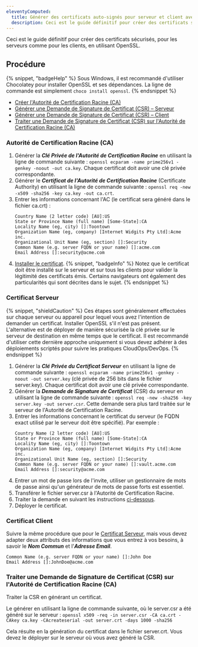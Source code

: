 ```yaml
---
eleventyComputed:
  title: Générer des certificats auto-signés pour serveur et client avec OpenSSL
  description: Ceci est le guide définitif pour créer des certificats sécurisés, pour les serveurs comme pour les clients, en utilisant OpenSSL.
---
```

Ceci est le guide définitif pour créer des certificats sécurisés, pour les serveurs comme pour les clients, en utilisant OpenSSL.

## Procédure
{% snippet, "badgeHelp" %}
Sous Windows, il est recommandé d'utiliser Chocolatey pour installer OpenSSL et ses dépendances. La ligne de commande est simplement `choco install openssl`.
{% endsnippet %}

* [Créer l'Autorité de Certification Racine (CA)](#root-certification-authority-ca)
* [Générer une Demande de Signature de Certificat (CSR) – Serveur](#server-certificate)
* [Générer une Demande de Signature de Certificat (CSR) – Client](#client-certificate)
* [Traiter une Demande de Signature de Certificat (CSR) sur l'Autorité de Certification Racine (CA)](#process-a-certificate-signing-request-csr-on-the-root-certificate-authority-ca)

### Autorité de Certification Racine (CA)
1. Générer la ***Clé Privée de l'Autorité de Certification Racine*** en utilisant la ligne de commande suivante : `openssl ecparam -name prime256v1 -genkey -noout -out ca.key`. Chaque certificat doit avoir une clé privée correspondante.
1. Générer le ***Certificat de l'Autorité de Certification Racine*** (Certificate Authority) en utilisant la ligne de commande suivante : `openssl req -new -x509 -sha256 -key ca.key -out ca.crt`.
1. Entrer les informations concernant l'AC (le certificat sera généré dans le fichier ca.crt) :
   ```
   Country Name (2 letter code) [AU]:US
   State or Province Name (full name) [Some-State]:CA
   Locality Name (eg, city) []:Toontown
   Organization Name (eg, company) [Internet Widgits Pty Ltd]:Acme inc.
   Organizational Unit Name (eg, section) []:Security
   Common Name (e.g. server FQDN or your name) []:acme.com
   Email Address []:security@acme.com
   ```
1. [Installer le certificat](/dgw/kb/general-knowledge/install-root-certificates/).
{% snippet, "badgeInfo" %}
Notez que le certificat doit être installé sur le serveur et sur tous les clients pour valider la légitimité des certificats émis. Certains navigateurs ont également des particularités qui sont décrites dans le sujet.
{% endsnippet %}

### Certificat Serveur
{% snippet, "shieldCaution" %}
Ces étapes sont généralement effectuées sur chaque serveur ou appareil pour lequel vous avez l'intention de demander un certificat. Installer OpenSSL s'il n'est pas présent. L'alternative est de déployer de manière sécurisée la clé privée sur le serveur de destination en même temps que le certificat. Il est recommandé d'utiliser cette dernière approche uniquement si vous devez adhérer à des déploiements scriptés pour suivre les pratiques CloudOps/DevOps.
{% endsnippet %}

1. Générer la ***Clé Privée du Certificat Serveur*** en utilisant la ligne de commande suivante : `openssl ecparam -name prime256v1 -genkey -noout -out server.key` (clé privée de 256 bits dans le fichier server.key). Chaque certificat doit avoir une clé privée correspondante.
1. Générer la ***Demande de Signature de Certificat*** (CSR) du serveur en utilisant la ligne de commande suivante : `openssl req -new -sha256 -key server.key -out server.csr`. Cette demande sera plus tard traitée sur le serveur de l'Autorité de Certification Racine.
1. Entrer les informations concernant le certificat du serveur (le FQDN exact utilisé par le serveur doit être spécifié). Par exemple :
   ```
   Country Name (2 letter code) [AU]:US
   State or Province Name (full name) [Some-State]:CA
   Locality Name (eg, city) []:Toontown
   Organization Name (eg, company) [Internet Widgits Pty Ltd]:Acme inc.
   Organizational Unit Name (eg, section) []:Security
   Common Name (e.g. server FQDN or your name) []:vault.acme.com
   Email Address []:security@acme.com
   ```
1. Entrer un mot de passe lors de l'invite, utiliser un gestionnaire de mots de passe ainsi qu'un générateur de mots de passe forts est essentiel.
1. Transférer le fichier server.csr à l'Autorité de Certification Racine.
1. Traiter la demande en suivant les instructions [ci-dessous](#process-a-certificate-signing-request-csr-on-the-root-certificate-authority-ca).
1. Déployer le certificat.

### Certificat Client
Suivre la même procédure que pour le [Certificat Serveur](#server-certificate), mais vous devez adapter deux attributs des informations que vous entrez à vos besoins, à savoir le ***Nom Commun*** et l'***Adresse Email***.
```
Common Name (e.g. server FQDN or your name) []:John Doe
Email Address []:JohnDoe@acme.com
```

### Traiter une Demande de Signature de Certificat (CSR) sur l'Autorité de Certification Racine (CA)
Traiter la CSR en générant un certificat.

Le générer en utilisant la ligne de commande suivante, où le server.csr a été généré sur le serveur :
`openssl x509 -req -in server.csr -CA ca.crt -CAkey ca.key -CAcreateserial -out server.crt -days 1000 -sha256`

Cela résulte en la génération du certificat dans le fichier server.crt. Vous devez le déployer sur le serveur où vous avez généré la CSR.